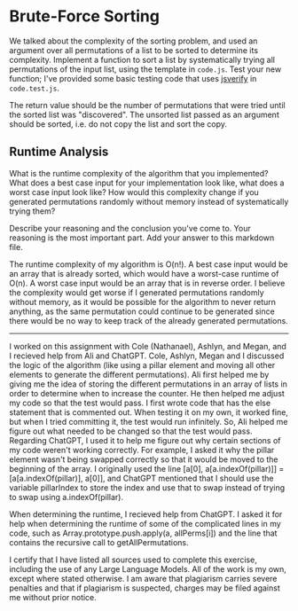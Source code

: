# Brute-Force Sorting

We talked about the complexity of the sorting problem, and used an argument over
all permutations of a list to be sorted to determine its complexity. Implement
a function to sort a list by systematically trying all permutations of the input
list, using the template in `code.js`. Test your new function; I've provided
some basic testing code that uses [jsverify](https://jsverify.github.io/) in
`code.test.js`.

The return value should be the number of permutations that were tried until the
sorted list was "discovered". The unsorted list passed as an argument should be
sorted, i.e. do not copy the list and sort the copy.

## Runtime Analysis

What is the runtime complexity of the algorithm that you implemented? What does
a best case input for your implementation look like, what does a worst case
input look like? How would this complexity change if you generated permutations
randomly without memory instead of systematically trying them?

Describe your reasoning and the conclusion you've come to. Your reasoning is the
most important part. Add your answer to this markdown file.

The runtime complexity of my algorithm is O(n!).  A best case input would be an array that is already sorted, which would have a worst-case runtime of O(n).  A worst case input would be an array that is in reverse order.  I believe the complexity would get worse if I generated permutations randomly without memory, as it would be possible for the algorithm to never return anything, as the same permutation could continue to be generated since there would be no way to keep track of the already generated permutations.  

-----

I worked on this assignment with Cole (Nathanael), Ashlyn, and Megan, and I recieved help from Ali and ChatGPT.  Cole, Ashlyn, Megan and I discussed the logic of the algorithm (like using a pillar element and moving all other elements to generate the different permutations).  Ali first helped me by giving me the idea of storing the different permutations in an array of lists in order to determine when to increase the counter.  He then helped me adjust my code so that the test would pass.  I first wrote code that has the else statement that is commented out.  When testing it on my own, it worked fine, but when I tried committing it, the test would run infinitely.  So, Ali helped me figure out what needed to be changed so that the test would pass.  Regarding ChatGPT, I used it to help me figure out why certain sections of my code weren't working correctly.  For example, I asked it why the pillar element wasn't being swapped correctly so that it would be moved to the beginning of the array.  I originally used the line [a[0], a[a.indexOf(pillar)]] = [a[a.indexOf(pillar)], a[0]], and ChatGPT mentioned that I should use the variable pillarIndex to store the index and use that to swap instead of trying to swap using a.indexOf(pillar).

When determining the runtime, I recieved help from ChatGPT.  I asked it for help when determining the runtime of some of the complicated lines in my code, such as Array.prototype.push.apply(a, allPerms[i]) and the line that contains the recursive call to getAllPermutations.

I certify that I have listed all sources used to complete this exercise, including the use of any Large Language Models.  All of the work is my own, except where stated otherwise.  I am aware that plagiarism carries severe penalties and that if plagiarism is suspected, charges may be filed against me without prior notice.
